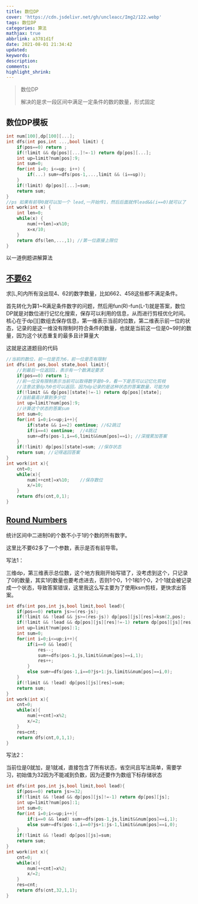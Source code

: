 ```yaml
---
title: 数位DP
cover: 'https://cdn.jsdelivr.net/gh/uncleacc/Img2/122.webp'
tags: 数位DP
categories: 算法
mathjax: true
abbrlink: a3781d1f
date: 2021-08-01 21:34:42
updated:
keywords:
description:
comments:
highlight_shrink:
---
```


> 数位DP
>
> 解决的是求一段区间中满足一定条件的数的数量，形式固定

## 数位DP模板

```c
int num[100],dp[100][...];
int dfs(int pos,int ...,bool limit) {
	if(pos==0) return ;
	if(!limit && dp[pos][...]!=-1) return dp[pos][...];
	int up=limit?num[pos]:9;
	int sum=0;
	for(int i=0; i<=up; i++) {
		if(...) sum+=dfs(pos-1,...,limit && (i==up));
	}
	if(!limit) dp[pos][...]=sum;
	return sum;
}
//ps 如果有前导0就可以加一个 lead,一开始传1，然后后面就传lead&&(i==0)就可以了
int work(int x) {
	int len=0;
	while(x) {
		num[++len]=x%10;
		x=x/10;
	}
	return dfs(len,...,1); //第一位直接上限位
}
```

以一道例题讲解算法

## [不要62](https://acm.hdu.edu.cn/showproblem.php?pid=2089)

求[L,R]内所有没出现4、62的数字数量，比如662、458这些都不满足条件。

首先转化为算1\~R满足条件数字的问题，然后用fun(R)-fun(L-1)就是答案，数位DP就是对数位进行记忆化搜索，保存可以利用的信息，从而进行剪枝优化时间。核心在于dp[]\[]数组去保存信息，第一维表示当前的位数，第二维表示前一位的状态，记录的是这一维没有限制时符合条件的数量，也就是当前这一位是0\~9时的数量，因为这个状态重复的最多且计算量大

这就是这道题目的代码

```c
//当前的数位，前一位是否为6，前一位是否有限制
int dfs(int pos,bool state,bool limit){
    //到最后一位返回1，表示有一个数满足要求
	if(pos==0) return 1;
    //前一位没有限制表示当前可以取得数字是0~9，看一下是否可以记忆化剪枝
    //注意这里dp为0也可以返回，因为dp记录的是这种状态的答案数量，可能为0
	if(!limit && dp[pos][state]!=-1) return dp[pos][state];
    //当前最高计算到多少位
	int up=limit?num[pos]:9;
    //计算这个状态的答案sum
	int sum=0;
	for(int i=0;i<=up;i++){
		if(state && i==2) continue;	//62跳过
		if(i==4) continue;	//4跳过
		sum+=dfs(pos-1,i==6,limit&&num[pos]==i); //深搜累加答案
	}
	if(!limit) dp[pos][state]=sum; //保存状态
	return sum;	//记得返回答案
}
int work(int x){
	cnt=0;
	while(x){
		num[++cnt]=x%10;	//保存数位
		x/=10;
	}
	return dfs(cnt,0,1);
}
```

## [Round Numbers](http://poj.org/problem?id=3252)

统计区间中二进制0的个数不小于1的个数的所有数字。

这里比不要62多了一个参数，表示是否有前导零。

写法1：

三维dp，第三维表示总位数，这个地方我刚开始写错了，没考虑到这个，只记录了0的数量，其实1的数量也要考虑进去，否则1个0，1个1和1个0，2个1就会被记录成一个状态，导致答案错误，这里我这么写主要为了使用ksm剪枝，更快求出答案。

```c
int dfs(int pos,int js,bool limit,bool lead){
	if(pos==0) return js>=(res-js);
	if(!limit && !lead && js>=(res-js)) dp[pos][js][res]=ksm(2,pos);
	if(!limit && !lead && dp[pos][js][res]!=-1) return dp[pos][js][res];
	int up=limit?num[pos]:1;
	int sum=0;
	for(int i=0;i<=up;i++){
		if(i==0 && lead){
			res--;
			sum+=dfs(pos-1,js,limit&&num[pos]==i,1);
			res++;
		}
		else sum+=dfs(pos-1,i==0?js+1:js,limit&&num[pos]==i,0);
	}
	if(!limit && !lead) dp[pos][js][res]=sum;
	return sum;
}
int work(int x){
	cnt=0;
	while(x){
		num[++cnt]=x%2;
		x/=2;
	}
	res=cnt;
	return dfs(cnt,0,1,1);
}
```

写法2：

当前位是0就加，是1就减，直接包含了所有状态，省空间且写法简单，需要学习，初始值为32因为不能减到负数，因为还要作为数组下标存储状态

```c
int dfs(int pos,int js,bool limit,bool lead){
	if(pos==0) return js>=32;
	if(!limit && !lead && dp[pos][js]!=-1) return dp[pos][js];
	int up=limit?num[pos]:1;
	int sum=0;
	for(int i=0;i<=up;i++){
		if(i==0 && lead) sum+=dfs(pos-1,js,limit&&num[pos]==i,1);
		else sum+=dfs(pos-1,i==0?js+1:js-1,limit&&num[pos]==i,0);
	}
	if(!limit && !lead) dp[pos][js]=sum;
	return sum;
}
int work(int x){
	cnt=0;
	while(x){
		num[++cnt]=x%2;
		x/=2;
	}
	res=cnt;
	return dfs(cnt,32,1,1);
}
```

